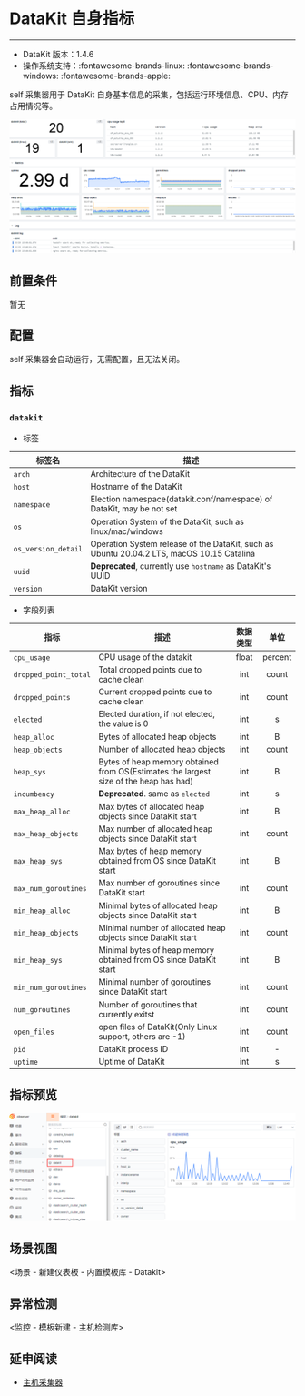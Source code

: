 
# DataKit 自身指标
---

- DataKit 版本：1.4.6
- 操作系统支持：:fontawesome-brands-linux: :fontawesome-brands-windows: :fontawesome-brands-apple:

self 采集器用于 DataKit 自身基本信息的采集，包括运行环境信息、CPU、内存占用情况等。

![](imgs/input-self-01.png)

## 前置条件

暂无

## 配置

self 采集器会自动运行，无需配置，且无法关闭。

## 指标





### `datakit`



- 标签


| 标签名 | 描述    |
|  ----  | --------|
|`arch`|Architecture of the DataKit|
|`host`|Hostname of the DataKit|
|`namespace`|Election namespace(datakit.conf/namespace) of DataKit, may be not set|
|`os`|Operation System of the DataKit, such as linux/mac/windows|
|`os_version_detail`|Operation System release of the DataKit, such as Ubuntu 20.04.2 LTS, macOS 10.15 Catalina|
|`uuid`|**Deprecated**, currently use `hostname` as DataKit's UUID|
|`version`|DataKit version|

- 字段列表


| 指标 | 描述| 数据类型 | 单位   |
| ---- |---- | :---:    | :----: |
|`cpu_usage`|CPU usage of the datakit|float|percent|
|`dropped_point_total`|Total dropped points due to cache clean|int|count|
|`dropped_points`|Current dropped points due to cache clean|int|count|
|`elected`|Elected duration, if not elected, the value is 0|int|s|
|`heap_alloc`|Bytes of allocated heap objects|int|B|
|`heap_objects`|Number of allocated heap objects|int|count|
|`heap_sys`|Bytes of heap memory obtained from OS(Estimates the largest size of the heap has had)|int|B|
|`incumbency`|**Deprecated**. same as `elected`|int|s|
|`max_heap_alloc`|Max bytes of allocated heap objects since DataKit start|int|B|
|`max_heap_objects`|Max number of allocated heap objects since DataKit start|int|count|
|`max_heap_sys`|Max bytes of heap memory obtained from OS since DataKit start|int|B|
|`max_num_goroutines`|Max number of goroutines since DataKit start|int|count|
|`min_heap_alloc`|Minimal bytes of allocated heap objects since DataKit start|int|B|
|`min_heap_objects`|Minimal number of allocated heap objects since DataKit start|int|count|
|`min_heap_sys`|Minimal bytes of heap memory obtained from OS since DataKit start|int|B|
|`min_num_goroutines`|Minimal number of goroutines since DataKit start|int|count|
|`num_goroutines`|Number of goroutines that currently exitst|int|count|
|`open_files`|open files of DataKit(Only Linux support, others are -1)|int|count|
|`pid`|DataKit process ID|int|-|
|`uptime`|Uptime of DataKit|int|s|




## 指标预览

![](imgs/input-self-02.png)

## 场景视图

<场景 - 新建仪表板 - 内置模板库 - Datakit>

## 异常检测

<监控 - 模板新建 - 主机检测库>

## 延申阅读

- [主机采集器](hostobject.md)
